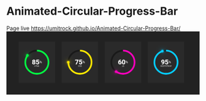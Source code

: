 # Animated-Circular-Progress-Bar
Page live https://umitrock.github.io/Animated-Circular-Progress-Bar/
<img src="https://github.com/UmitRock/Animated-Circular-Progress-Bar/blob/main/page.PNG?raw=true" alt="">
